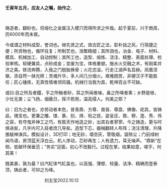 **壬寅年五月，应友人之嘱，始作之.**

                           

铸造者，翻砂也，将熔化之金属注入模穴而得所求之件哉。起于夏前，兴于商周，历6000年而未衰。

今或谓之材料成型，誉词也。继先贤之式，效古匠之法，彰朴拙之风，行简捷之便；所资物也，循环往复；所制艺也，浩繁精细；其所涵也，冶金、电子、材料、模具、机械加工、自动控制；其所工也，造型、熔炼、浇注、精整、表面处理、检验审核。软硬兼具，点砂成金；变废为宝，体格重塑。施水火交融之术，有刚柔并济之美。铁流奔腾，入我之门脱胎换骨；火花恣溢，行走江湖声名显赫。凤凰涅槃，添自然一抹光辉；灵魂升华，多人间几分烟火。艰难困苦，非硬汉子不能胜任；匠心锤炼，无真性情难领风骚。机械行当我为首，乾坤百业不可缺。

或曰:目之所及者鐡，手之所触者砂，耳之所闻者噪，鼻之所嗅者熏；乡野是继，少壮无类；尘飞扬，烟蔽日，挥汗若雨，温高侵人。何美之耶？

曰：旧为之者也，亦劳动者本色，昔青鼎、方尊、兽首、尊盘、佛像、祀具，皆铸品，瑰宝也。更兼之雕、镂、篆、刻、焊、衔之技，姿呈庄、敦、穆、逸、秀、伟之容，有夺鬼斧神工之巧，有胜天作地造之妙，出其右者寥寥。今之铸造，更与时俱进矣，凡宇内可入技者庶几导矣。造型下芯，器械翻转人布阵；浇注清理，升降推敲神演兵。模拟设计，3D打印；地无砂，墙空灰，管吸烟，袋除尘；门前绿树闻鸟语，房顶蓝天浮白云。机人序动，芯砂再生；人有遗力，耳无噪声。“鼎新”在侧，低碳环保垂范；“务实”迎面，初心不改毅行。过程在掌，结果如意，嗟乎，何其美！

既美甚，孰为最？曰汽缸体气缸盖也，以高强、薄壁、轻量、洁净、精确而登泰顶，铸此者，可仰之为峰。

                                刘五宝2022.10.12